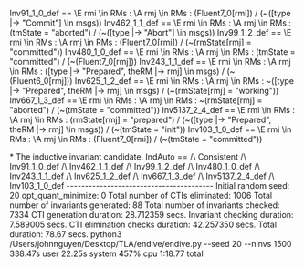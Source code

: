 Inv91_1_0_def == \E rmi \in RMs : \A rmj \in RMs : (Fluent7_0[rmi]) \/ (~([type |-> "Commit"] \in msgs))
Inv462_1_1_def == \E rmi \in RMs : \A rmj \in RMs : (tmState = "aborted") \/ (~([type |-> "Abort"] \in msgs))
Inv99_1_2_def == \E rmi \in RMs : \A rmj \in RMs : (Fluent7_0[rmi]) \/ (~(rmState[rmj] = "committed"))
Inv480_1_0_def == \E rmi \in RMs : \A rmj \in RMs : (tmState = "committed") \/ (~(Fluent7_0[rmj]))
Inv243_1_1_def == \E rmi \in RMs : \A rmj \in RMs : ([type |-> "Prepared", theRM |-> rmj] \in msgs) \/ (~(Fluent6_0[rmj]))
Inv625_1_2_def == \E rmi \in RMs : \A rmj \in RMs : ~([type |-> "Prepared", theRM |-> rmj] \in msgs) \/ (~(rmState[rmj] = "working"))
Inv667_1_3_def == \E rmi \in RMs : \A rmj \in RMs : ~(rmState[rmj] = "aborted") \/ (~(tmState = "committed"))
Inv5137_2_4_def == \E rmi \in RMs : \A rmj \in RMs : (rmState[rmj] = "prepared") \/ (~([type |-> "Prepared", theRM |-> rmj] \in msgs)) \/ (~(tmState = "init"))
Inv103_1_0_def == \E rmi \in RMs : \A rmj \in RMs : (Fluent7_0[rmi]) \/ (~(tmState = "committed"))

\* The inductive invariant candidate.
IndAuto ==
  /\ Consistent
    /\ Inv91_1_0_def
      /\ Inv462_1_1_def
        /\ Inv99_1_2_def
          /\ Inv480_1_0_def
            /\ Inv243_1_1_def
              /\ Inv625_1_2_def
                /\ Inv667_1_3_def
                  /\ Inv5137_2_4_def
                    /\ Inv103_1_0_def
                    ----------------------------------------
                    Initial random seed: 20
                    opt_quant_minimize: 0
                    Total number of CTIs eliminated: 1006
                    Total number of invariants generated: 88
                    Total number of invariants checked: 7334
                    CTI generation duration: 28.712359 secs.
                    Invariant checking duration: 7.589005 secs.
                    CTI elimination checks duration: 42.257350 secs.
                    Total duration: 78.67 secs.
                    python3 /Users/johnnguyen/Desktop/TLA/endive/endive.py --seed 20 --ninvs 1500  338.47s user 22.25s system 457% cpu 1:18.77 total
